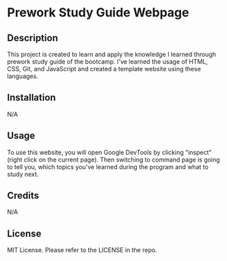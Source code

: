 # Prework Study Guide Webpage

## Description

This project is created to learn and apply the knowledge I learned through prework study guide of the bootcamp. I've learned the usage of HTML, CSS, Git, and JavaScript and created a template website using these languages.

## Installation

N/A

## Usage

To use this website, you will open Google DevTools by clicking "inspect"(right click on the current page). Then switching to command page is going to tell you, which topics you've learned during the program and what to study next.

## Credits

N/A

## License

MIT License. Please refer to the LICENSE in the repo.